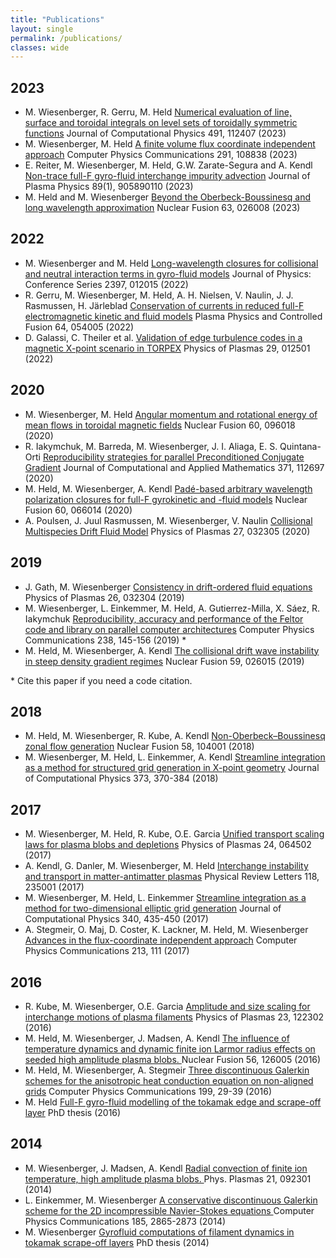 ```yaml
---
title: "Publications"
layout: single
permalink: /publications/
classes: wide
---
```


2023
----
* M. Wiesenberger, R. Gerru, M. Held [Numerical evaluation of line, surface and toroidal integrals on level sets of toroidally symmetric functions](https://doi.org/10.1016/j.jcp.2023.112407) Journal of Computational Physics 491, 112407 (2023)
* M. Wiesenberger, M. Held [A finite volume flux coordinate independent approach](https://doi.org/10.1016/j.cpc.2023.108838) Computer Physics Communications 291, 108838 (2023)
* E. Reiter, M. Wiesenberger, M. Held, G.W. Zarate-Segura and A. Kendl [Non-trace full-F gyro-fluid interchange impurity advection](https://doi.org/10.1017/S0022377822001283) Journal of Plasma Physics 89(1), 905890110 (2023)
* M. Held and M. Wiesenberger [Beyond the Oberbeck-Boussinesq and long wavelength approximation](https://dx.doi.org/10.1088/1741-4326/aca9e0) Nuclear Fusion 63, 026008 (2023)

2022
----
* M. Wiesenberger and M. Held [Long-wavelength closures for collisional and neutral interaction terms in gyro-fluid models](https://dx.doi.org/10.1088/1742-6596/2397/1/012015) Journal of Physics: Conference Series 2397, 012015 (2022)
* R. Gerru, M. Wiesenberger, M. Held, A. H. Nielsen, V. Naulin, J. J. Rasmussen, H. Järleblad [Conservation of currents in reduced full-F electromagnetic kinetic and fluid models](https://dx.doi.org/10.1088/1361-6587/ac55f6) Plasma Physics and Controlled Fusion 64, 054005 (2022)
* D. Galassi, C. Theiler et al. [Validation of edge turbulence codes in a magnetic X-point scenario in TORPEX](https://dx.doi.org/10.1063/5.0064522) Physics of Plasmas 29, 012501 (2022)

2020
----
* M. Wiesenberger, M. Held [Angular momentum and rotational energy of mean flows in toroidal magnetic fields](https://dx.doi.org/10.1088/1741-4326/ab9fa8)  Nuclear Fusion 60, 096018 (2020)
* R. Iakymchuk, M. Barreda, M. Wiesenberger, J. I. Aliaga, E. S. Quintana-Orti [Reproducibility strategies for parallel Preconditioned Conjugate Gradient](https://doi.org/10.1016/j.cam.2019.112697) Journal of Computational and Applied Mathematics 371, 112697 (2020)
* M. Held, M. Wiesenberger, A. Kendl [Padé-based arbitrary wavelength polarization closures for full-F gyrokinetic
and -fluid models](https://doi.org/10.1088/1741-4326/ab7a68) Nuclear Fusion 60, 066014 (2020)
* A. Poulsen, J. Juul Rasmussen, M. Wiesenberger, V. Naulin [Collisional Multispecies Drift Fluid Model](https://doi.org/10.1063/1.5140522) Physics of Plasmas 27, 032305 (2020)

2019
----
* J. Gath, M. Wiesenberger [Consistency in drift-ordered fluid equations]( https://doi.org/10.1063/1.5081777) Physics of Plasmas 26, 032304 (2019)
* M. Wiesenberger, L. Einkemmer, M. Held, A. Gutierrez-Milla, X. Sáez, R. Iakymchuk  [Reproducibility, accuracy and performance of the Feltor code and library on parallel computer architectures](https://doi.org/10.1016/j.cpc.2018.12.006) Computer Physics Communications 238, 145-156 (2019) *
* M. Held, M. Wiesenberger, A. Kendl [The collisional drift wave instability in steep density gradient regimes](https://doi.org/10.1088/1741-4326/aaf6cc) Nuclear Fusion 59, 026015 (2019)

\* Cite this paper if you need a code citation.

2018
----
* M. Held, M. Wiesenberger, R. Kube, A. Kendl   [Non-Oberbeck–Boussinesq zonal flow generation](https://doi.org/10.1088/1741-4326/aad28e)  Nuclear Fusion 58, 104001 (2018)
* M. Wiesenberger, M. Held, L. Einkemmer, A. Kendl [Streamline integration as a method for structured grid generation in X-point geometry](https://doi.org/10.1016/j.jcp.2018.07.007)  Journal of Computational Physics 373, 370-384 (2018)

2017
----
* M. Wiesenberger, M. Held, R. Kube, O.E. Garcia   [Unified transport scaling laws for plasma blobs and depletions](https://doi.org/10.1063/1.4985318)  Physics of Plasmas 24, 064502 (2017)
* A. Kendl, G. Danler, M. Wiesenberger, M. Held  [Interchange instability and transport in matter-antimatter plasmas](https://doi.org/10.1103/PhysRevLett.118.235001)  Physical Review Letters 118, 235001 (2017)
* M. Wiesenberger, M. Held, L. Einkemmer [Streamline integration as a method for two-dimensional elliptic grid generation](https://doi.org/10.1016/j.jcp.2017.03.056)   Journal of Computational Physics 340, 435-450 (2017)
* A. Stegmeir, O. Maj, D. Coster, K. Lackner, M. Held, M. Wiesenberger  [Advances in the flux-coordinate independent approach](https://doi.org/10.1016/j.cpc.2016.12.014)  Computer Physics Communications 213, 111 (2017)

2016
----
* R. Kube, M. Wiesenberger, O.E. Garcia  [Amplitude and size scaling for interchange motions of plasma filaments](https://doi.org/10.1063/1.4971220) Physics of Plasmas 23, 122302 (2016)
* M. Held, M. Wiesenberger, J. Madsen, A. Kendl [The influence of temperature dynamics and dynamic finite ion Larmor radius effects on seeded high amplitude plasma blobs. ](https://doi.org/10.1088/0029-5515/56/12/126005) Nuclear Fusion 56, 126005 (2016)
* M. Held, M. Wiesenberger, A. Stegmeir [Three discontinuous Galerkin schemes for the anisotropic heat conduction equation on non-aligned grids](https://doi.org/10.1016/j.cpc.2015.10.009)  Computer Physics Communications 199, 29-39 (2016)
* M. Held [Full-F gyro-fluid modelling of the tokamak edge and scrape-off
layer](http://diglib.uibk.ac.at/urn:nbn:at:at-ubi:1-6853) PhD thesis (2016)

2014
----
* M. Wiesenberger, J. Madsen, A. Kendl [Radial convection of finite ion temperature, high amplitude plasma blobs. ](https://doi.org/10.1063/1.4894220)  Phys. Plasmas 21, 092301 (2014)
* L. Einkemmer, M. Wiesenberger [A conservative discontinuous Galerkin scheme for the 2D incompressible Navier-Stokes equations ](https://doi.org/10.1016/j.cpc.2014.07.007)  Computer Physics Communications 185, 2865-2873 (2014)
* M. Wiesenberger [Gyrofluid computations of filament dynamics in tokamak scrape-off layers](http://diglib.uibk.ac.at/urn:nbn:at:at-ubi:1-1799) PhD thesis (2014)
